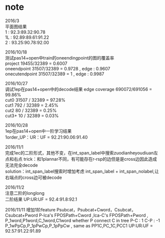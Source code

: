 # note
2016/3  
平面图结果  
1  : 92.3:89.32:90.78  
1L : 92.89:89.61:91.22   
2  : 93.25:90.78:92.00  

2016/10/18  
测试pas14+open中train的oneendingpoint的图的覆盖率  
project 19455/32389 = 0.6007  
oneendpoint 31507/32389 = 0.9728 , edge : 0.9607  
onecutendpoint 31507/32389 = 1 , edge : 0.9987

2016/10/27  
调试1ep在pas14+open中的decode结果
edge coverage 690072/691056 = 99.86%  
cut0 31507 / 32389 = 97.28%  
cut1 792 / 32389 = 2.45%  
cut2 80 / 32389 = 0.25%  
cut3+ 10 / 32389 = 0.03%  

2016/10/28  
1ep在pas14+open中一阶学习结果  
1order_UP：UR：UF = 92.21:90.06:91.40  

2016/11/1  
完成1ec的二阶形式，其他不变，在int_span_label中搜索zuodianheyoudiuan左点和右点
trick：和1plannar不同，有可能存在r-rsp的边但是是cross边因此造成无法完全decode  
solution：int_span_label搜索时增加考虑 int_span_label + int_span_nolabel,让右端点的cross边可被decode  

2016/11/2  
注意二阶的longlong  
二阶结果 UP:UR:UF = 92.4:91.8:92.1

2016/11/11
增加1阶feature
Psubcat，Psubcat+Cword，Csubcat，Csubcat+Pword
P-lca's FPOSPath+Cword ,lca-C's FPOSPath+Pword ,
P_1word,P1word,C_1word,C1word
whether P connect C in tree P-C : 1 C-P : -1 
P_1wPpCp,P_1pPwCp,P_1pPpCw , same as PP1C,PC_1C,PCC1
UP:UR:UF = 92.57:91.22:91.89





